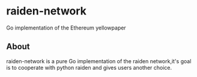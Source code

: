 # raiden-network
Go implementation of the Ethereum yellowpaper

## About 
raiden-network is a pure Go  implementation of the raiden network,it's goal is to cooperate with python raiden and gives users another choice.
